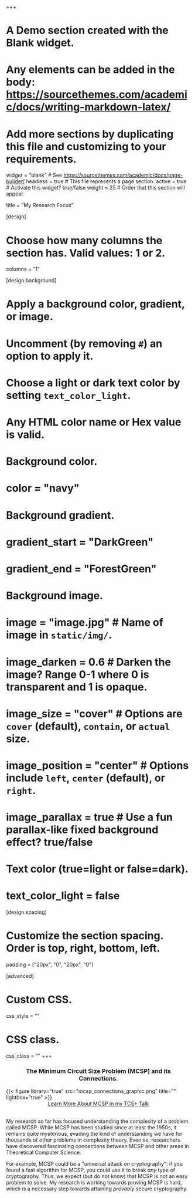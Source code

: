 +++
# A Demo section created with the Blank widget.
# Any elements can be added in the body: https://sourcethemes.com/academic/docs/writing-markdown-latex/
# Add more sections by duplicating this file and customizing to your requirements.

widget = "blank"  # See https://sourcethemes.com/academic/docs/page-builder/
headless = true  # This file represents a page section.
active = true  # Activate this widget? true/false
weight = 25  # Order that this section will appear.

title = "My Research Focus"

[design]
  # Choose how many columns the section has. Valid values: 1 or 2.
  columns = "1"

[design.background]
  # Apply a background color, gradient, or image.
  #   Uncomment (by removing `#`) an option to apply it.
  #   Choose a light or dark text color by setting `text_color_light`.
  #   Any HTML color name or Hex value is valid.

  # Background color.
  # color = "navy"
  
  # Background gradient.
  # gradient_start = "DarkGreen"
  # gradient_end = "ForestGreen"
  
  # Background image.
  # image = "image.jpg"  # Name of image in `static/img/`.
  # image_darken = 0.6  # Darken the image? Range 0-1 where 0 is transparent and 1 is opaque.
  # image_size = "cover"  #  Options are `cover` (default), `contain`, or `actual` size.
  # image_position = "center"  # Options include `left`, `center` (default), or `right`.
  # image_parallax = true  # Use a fun parallax-like fixed background effect? true/false
  
  # Text color (true=light or false=dark).
  # text_color_light = false

[design.spacing]
  # Customize the section spacing. Order is top, right, bottom, left.
  padding = ["20px", "0", "20px", "0"]

[advanced]
 # Custom CSS. 
 css_style = ""
 
 # CSS class.
 css_class = ""
+++

<div class="row">
  <div class="col-12 col-lg-6">
    <center><h3>The Minimum Circuit Size Problem (MCSP) and its Connections.</h3></center>
    {{< figure library="true" src="mcsp_connections_graphic.png" title="" lightbox="true" >}}
    <center>
        <a href="#" data-filter="{{ $data_filter | safeHTMLAttr }}" class="btn btn-primary btn-lg{{ if eq $idx $filter_default }} active{{ end }}">Learn More About MCSP in my TCS+ Talk</a>
    </center>
    <br/>
  </div>
  <div class="col-12 col-lg-6">
    <p>My research so far has focused understanding the complexity of a problem called MCSP. While MCSP has been studied since at least the 1950s, it remains quite mysterious, evading the kind of understanding we have for thousands of other problems in complexity theory. Even so, researchers have discovered fascinating connections between MCSP and other areas in Theoretical Computer Science.</p>
    <p>For example, MCSP could be a "universal attack on cryptography": if you found a fast algorithm for MCSP, you could use it to break <i>any</i> type of cryptography. Thus, we expect (but do not know) that MCSP is not an easy problem to solve. My research is working towards proving MCSP is hard, which is a necessary step towards attaining <i>provably</i> secure cryptography.</p>
  </div>
</div>
